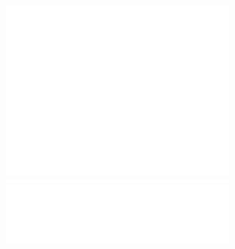 ![Metrics](/github-metrics.svg)
![Metrics](/metrics.plugin.isocalendar.svg)
![Metrics](/metrics.plugin.languages.details.svg)
